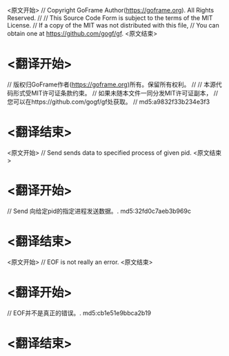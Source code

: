 
<原文开始>
// Copyright GoFrame Author(https://goframe.org). All Rights Reserved.
//
// This Source Code Form is subject to the terms of the MIT License.
// If a copy of the MIT was not distributed with this file,
// You can obtain one at https://github.com/gogf/gf.
<原文结束>

# <翻译开始>
// 版权归GoFrame作者(https://goframe.org)所有。保留所有权利。
//
// 本源代码形式受MIT许可证条款约束。
// 如果未随本文件一同分发MIT许可证副本，
// 您可以在https://github.com/gogf/gf处获取。
// md5:a9832f33b234e3f3
# <翻译结束>


<原文开始>
// Send sends data to specified process of given pid.
<原文结束>

# <翻译开始>
// Send 向给定pid的指定进程发送数据。. md5:32fd0c7aeb3b969c
# <翻译结束>


<原文开始>
// EOF is not really an error.
<原文结束>

# <翻译开始>
// EOF并不是真正的错误。. md5:cb1e51e9bbca2b19
# <翻译结束>

